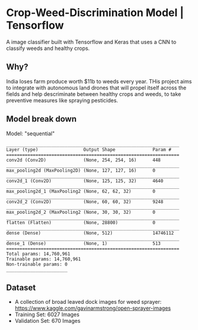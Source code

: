 # Crop-Weed-Discrimination Model | Tensorflow
A image classifier built with Tensorflow and Keras that uses a CNN to classify weeds and healthy crops.

## Why? 
India loses farm produce worth $11b to weeds every year. THis project aims to integrate with autonomous land drones that will propel itself across the fields and help descriminate between healthy crops and weeds, to take preventive measures like spraying pesticides.

## Model break down
Model: "sequential"
```
_________________________________________________________________
Layer (type)                 Output Shape              Param #   
=================================================================
conv2d (Conv2D)              (None, 254, 254, 16)      448       
_________________________________________________________________
max_pooling2d (MaxPooling2D) (None, 127, 127, 16)      0         
_________________________________________________________________
conv2d_1 (Conv2D)            (None, 125, 125, 32)      4640      
_________________________________________________________________
max_pooling2d_1 (MaxPooling2 (None, 62, 62, 32)        0         
_________________________________________________________________
conv2d_2 (Conv2D)            (None, 60, 60, 32)        9248      
_________________________________________________________________
max_pooling2d_2 (MaxPooling2 (None, 30, 30, 32)        0         
_________________________________________________________________
flatten (Flatten)            (None, 28800)             0         
_________________________________________________________________
dense (Dense)                (None, 512)               14746112  
_________________________________________________________________
dense_1 (Dense)              (None, 1)                 513       
=================================================================
Total params: 14,760,961
Trainable params: 14,760,961
Non-trainable params: 0
_______________________
```

## Dataset 
- A collection of broad leaved dock images for weed sprayer: https://www.kaggle.com/gavinarmstrong/open-sprayer-images
- Training Set: 6027 Images
- Validation Set: 670 Images
